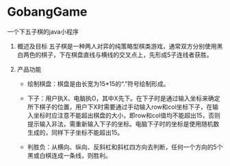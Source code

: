 # GobangGame
一个下五子棋的java小程序

1. 概述及目标
五子棋是一种两人对弈的纯策略型棋类游戏，通常双方分别使用黑白两色的棋子，下在棋盘直线与横线的交叉点上，先形成5子连线者获胜。

2. 产品功能
    - 绘制棋盘：棋盘是由长宽为15*15的“.”符号绘制形成。

    - 下子：用户执X、电脑执O，其中X先下。在下子时是通过输入坐标来确定所下棋子的位置，用户下X时需要通过手动输入row和col坐标下子，在输入坐标时应注意不能超出棋盘的大小，即row和col值均不能超出15，否则提示输入非法，需重新输入下子的坐标。电脑下子时的坐标是使用随机数生成的，同样下子坐标不能超出15。

    - 判胜负：从横向、纵向、反斜杠和斜杠四方向去判断，任何一个方向的5个黑或白棋连成一条线，则胜利。